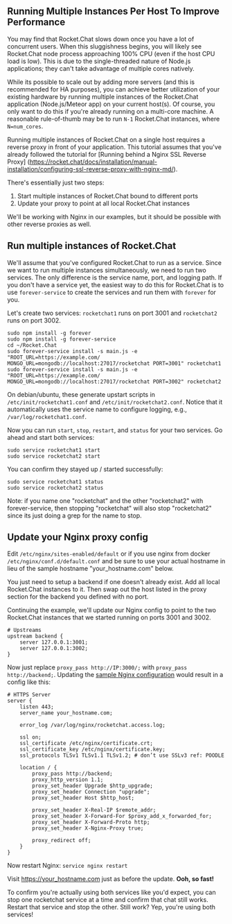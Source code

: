 ## Running Multiple Instances Per Host To Improve Performance

You may find that Rocket.Chat slows down once you have a lot of concurrent users. When this sluggishness begins,
you will likely see Rocket.Chat node process approaching 100% CPU (even if the host CPU load is low). This is
due to the single-threaded nature of Node.js applications; they can't take advantage of multiple cores natively.

While its possible to scale out by adding more servers (and this is recommended for HA purposes), you can achieve
better utilization of your existing hardware by running multiple instances of the Rocket.Chat application
(Node.js/Meteor app) on your current host(s). Of course, you only want to do this if you're already running on
a multi-core machine. A reasonable rule-of-thumb may be to run `N-1` Rocket.Chat instances, where `N=num_cores`.

Running multiple instances of Rocket.Chat on a single host requires a reverse proxy in front of your application.
This tutorial assumes that you've already followed the tutorial for [Running behind a Nginx SSL Reverse Proxy]
(https://rocket.chat/docs/installation/manual-installation/configuring-ssl-reverse-proxy-with-nginx-md/).

There's essentially just two steps:
1. Start multiple instances of Rocket.Chat bound to different ports
2. Update your proxy to point at all local Rocket.Chat instances

We'll be working with Nginx in our examples, but it should be possible with other reverse proxies as well.

## Run multiple instances of Rocket.Chat

We'll assume that you've configured Rocket.Chat to run as a service. Since we want to run multiple instances
simultaneously, we need to run two services. The only difference is the service name, port, and logging path.
If you don't have a service yet, the easiest way to do this for Rocket.Chat is to use `forever-service` to
create the services and run them with `forever` for you.

Let's create two services: `rocketchat1` runs on port 3001 and `rocketchat2` runs on port 3002.

    sudo npm install -g forever
    sudo npm install -g forever-service
    cd ~/Rocket.Chat
    sudo forever-service install -s main.js -e "ROOT_URL=https://example.com/ MONGO_URL=mongodb://localhost:27017/rocketchat PORT=3001" rocketchat1
    sudo forever-service install -s main.js -e "ROOT_URL=https://example.com/ MONGO_URL=mongodb://localhost:27017/rocketchat PORT=3002" rocketchat2

On debian/ubuntu, these generate upstart scripts in `/etc/init/rocketchat1.conf` and `/etc/init/rocketchat2.conf`.
Notice that it automatically uses the service name to configure logging, e.g., `/var/log/rocketchat1.conf`.

Now you can run `start`, `stop`, `restart`, and `status` for your two services. Go ahead and start both services:

    sudo service rocketchat1 start
    sudo service rocketchat2 start

You can confirm they stayed up / started successfully:

    sudo service rocketchat1 status
    sudo service rocketchat2 status

Note: if you name one "rocketchat" and the other "rocketchat2" with forever-service, then stopping "rocketchat"
will also stop "rocketchat2" since its just doing a grep for the name to stop.

## Update your Nginx proxy config

Edit ```/etc/nginx/sites-enabled/default``` or if you use nginx from docker ```/etc/nginx/conf.d/default.conf```
and be sure to use your actual hostname in lieu of the sample hostname "your_hostname.com" below.

You just need to setup a backend if one doesn't already exist. Add all local Rocket.Chat instances to it.
Then swap out the host listed in the proxy section for the backend you defined with no port.

Continuing the example, we'll update our Nginx config to point to the two Rocket.Chat instances
that we started running on ports 3001 and 3002.

```
# Upstreams
upstream backend {
    server 127.0.0.1:3001;
    server 127.0.0.1:3002;
}
```

Now just replace `proxy_pass http://IP:3000/;` with `proxy_pass http://backend;`.
Updating the [sample Nginx configuration](https://rocket.chat/docs/installation/manual-installation/configuring-ssl-reverse-proxy-with-nginx-md/)
would result in a config like this:

```
# HTTPS Server
server {
    listen 443;
    server_name your_hostname.com;

    error_log /var/log/nginx/rocketchat.access.log;

    ssl on;
    ssl_certificate /etc/nginx/certificate.crt;
    ssl_certificate_key /etc/nginx/certificate.key;
    ssl_protocols TLSv1 TLSv1.1 TLSv1.2; # don’t use SSLv3 ref: POODLE

    location / {
        proxy_pass http://backend;
        proxy_http_version 1.1;
        proxy_set_header Upgrade $http_upgrade;
        proxy_set_header Connection "upgrade";
        proxy_set_header Host $http_host;

        proxy_set_header X-Real-IP $remote_addr;
        proxy_set_header X-Forward-For $proxy_add_x_forwarded_for;
        proxy_set_header X-Forward-Proto http;
        proxy_set_header X-Nginx-Proxy true;

        proxy_redirect off;
    }
}
```

Now restart Nginx: ```service nginx restart```

Visit https://your_hostname.com just as before the update. **Ooh, so fast!**

To confirm you're actually using both services like you'd expect, you can stop one rocketchat
service at a time and confirm that chat still works. Restart that service and stop the other.
Still work? Yep, you're using both services!
